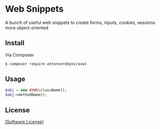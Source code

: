# Web Snippets
A bunch of useful web snippets to create forms, inputs, cookies, sessions more object-oriented
## Install
Via Composer
``` bash
$ composer require antonvorobyov/avws
```
## Usage
``` php
$obj = new AVWS\className();
$obj->methodName();
```
## License
[[Software License]](LICENSE.md)
